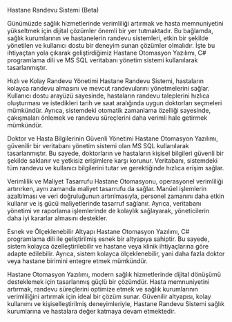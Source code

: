 Hastane Randevu Sistemi (Beta)

Günümüzde sağlık hizmetlerinde verimliliği artırmak ve hasta memnuniyetini yükseltmek için dijital çözümler önemli bir yer tutmaktadır. Bu bağlamda, sağlık kurumlarının ve hastanelerin randevu sistemleri, etkin bir şekilde yönetilen ve kullanıcı dostu bir deneyim sunan çözümler olmalıdır. İşte bu ihtiyaçtan yola çıkarak geliştirdiğimiz Hastane Otomasyon Yazılımı, C# programlama dili ve MS SQL veritabanı yönetim sistemi kullanılarak tasarlanmıştır.

Hızlı ve Kolay Randevu Yönetimi
Hastane Randevu Sistemi, hastaların kolayca randevu almasını ve mevcut randevularını yönetmelerini sağlar. Kullanıcı dostu arayüzü sayesinde, hastaların randevu taleplerini hızlıca oluşturması ve istedikleri tarih ve saat aralığında uygun doktorları seçmeleri mümkündür. Ayrıca, sistemdeki otomatik zamanlama özelliği sayesinde, çakışmaları önlemek ve randevu süreçlerini daha verimli hale getirmek mümkündür.

Doktor ve Hasta Bilgilerinin Güvenli Yönetimi
Hastane Otomasyon Yazılımı, güvenilir bir veritabanı yönetim sistemi olan MS SQL kullanılarak tasarlanmıştır. Bu sayede, doktorların ve hastaların kişisel bilgileri güvenli bir şekilde saklanır ve yetkisiz erişimlere karşı korunur. Veritabanı, sistemdeki tüm randevu ve kullanıcı bilgilerini tutar ve gerektiğinde hızlıca erişim sağlar.

Verimlilik ve Maliyet Tasarrufu
Hastane Otomasyonu, operasyonel verimliliği artırırken, aynı zamanda maliyet tasarrufu da sağlar. Manüel işlemlerin azaltılması ve veri doğruluğunun artırılmasıyla, personel zamanını daha etkin kullanır ve iş gücü maliyetlerinde tasarruf sağlanır. Ayrıca, veritabanı yönetimi ve raporlama işlemlerinde de kolaylık sağlayarak, yöneticilerin daha iyi kararlar almasını destekler.

Esnek ve Ölçeklenebilir Altyapı
Hastane Otomasyon Yazılımı, C# programlama dili ile geliştirilmiş esnek bir altyapıya sahiptir. Bu sayede, sistem kolayca özelleştirilebilir ve hastane veya klinik ihtiyaçlarına göre adapte edilebilir. Ayrıca, sistem kolayca ölçeklenebilir, yani daha fazla doktor veya hastane birimini entegre etmek mümkündür.

Hastane Otomasyon Yazılımı, modern sağlık hizmetlerinde dijital dönüşümü desteklemek için tasarlanmış güçlü bir çözümdür. Hasta memnuniyetini artırmak, randevu süreçlerini optimize etmek ve sağlık kurumlarının verimliliğini artırmak için ideal bir çözüm sunar. Güvenilir altyapısı, kolay kullanımı ve kişiselleştirilmiş deneyimleriyle, Hastane Randevu Sistemi sağlık kurumlarına ve hastalara değer katmaya devam etmektedir.
